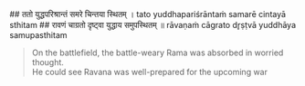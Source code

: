 
<section>
<section data-markdown>
## ततो युद्धपरिश्रान्तं समरे चिन्तया स्थितम् ।
tato yuddhapariśrāntaṁ samarē cintayā sthitam
## रावणं चाग्रतो दृष्ट्वा युद्धाय समुपस्थितम् ॥
rāvaṇaṁ cāgrato dr̥ṣṭvā yuddhāya samupasthitam

> On the battlefield, the battle-weary Rama was absorbed in worried thought.  
> He could see Ravana was well-prepared for the upcoming war

<!--

Approaching Rāma standing absorbed in deep thought in the battle-field, exhausted by the fight, and facing Ravana who was duly prepared for the war, the glorious sage Agastya, who had come in the company of the gods, to witness the battle, then spoke as follows - He met the gods and came to see the battle.


Rama, exhausted and about to face Ravana ready for a fresh battle was lost deep in contemplation. The all knowing sage agastya who had joined the gods to witness the battle spoke to Rama thus:

-->

</section>
</section>

<!--
<section data-markdown>
</section>
<section data-markdown>
</section>
</section>
--> 
